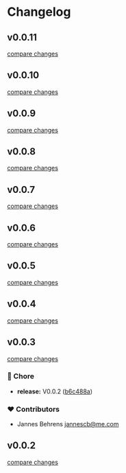# Changelog
## v0.0.11

[compare changes](https://github.com/aw-studio/nuxt-laravel-model-index/compare/v0.0.10...v0.0.11)

## v0.0.10

[compare changes](https://github.com/aw-studio/nuxt-laravel-model-index/compare/v0.0.9...v0.0.10)

## v0.0.9

[compare changes](https://github.com/aw-studio/nuxt-laravel-model-index/compare/v0.0.8...v0.0.9)

## v0.0.8

[compare changes](https://github.com/aw-studio/nuxt-laravel-model-index/compare/v0.0.7...v0.0.8)

## v0.0.7

[compare changes](https://github.com/aw-studio/nuxt-laravel-model-index/compare/v0.0.6...v0.0.7)

## v0.0.6

[compare changes](https://github.com/aw-studio/nuxt-laravel-model-index/compare/v0.0.5...v0.0.6)

## v0.0.5

[compare changes](https://github.com/aw-studio/nuxt-laravel-model-index/compare/v0.0.4...v0.0.5)

## v0.0.4

[compare changes](https://github.com/aw-studio/nuxt-laravel-model-index/compare/v0.0.3...v0.0.4)

## v0.0.3

[compare changes](https://github.com/aw-studio/nuxt-laravel-model-index/compare/v0.0.1...v0.0.3)

### 🏡 Chore

- **release:** V0.0.2 ([b6c488a](https://github.com/aw-studio/nuxt-laravel-model-index/commit/b6c488a))

### ❤️ Contributors

- Jannes Behrens <jannescb@me.com>

## v0.0.2

[compare changes](https://github.com/aw-studio/nuxt-laravel-model-index/compare/v0.0.1...v0.0.2)

